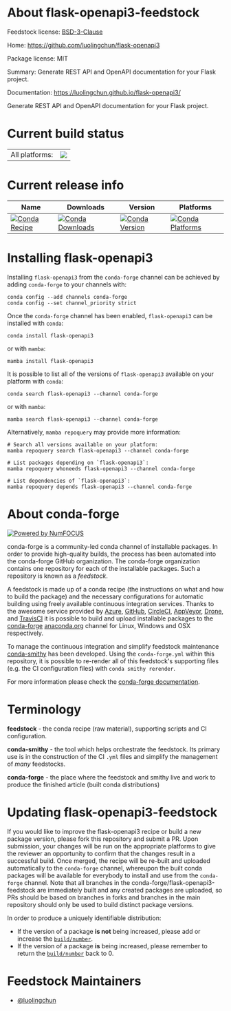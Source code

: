 About flask-openapi3-feedstock
==============================

Feedstock license: [BSD-3-Clause](https://github.com/conda-forge/flask-openapi3-feedstock/blob/main/LICENSE.txt)

Home: https://github.com/luolingchun/flask-openapi3

Package license: MIT

Summary: Generate REST API and OpenAPI documentation for your Flask project.

Documentation: https://luolingchun.github.io/flask-openapi3/

Generate REST API and OpenAPI documentation for your Flask project.

Current build status
====================


<table><tr><td>All platforms:</td>
    <td>
      <a href="https://dev.azure.com/conda-forge/feedstock-builds/_build/latest?definitionId=18136&branchName=main">
        <img src="https://dev.azure.com/conda-forge/feedstock-builds/_apis/build/status/flask-openapi3-feedstock?branchName=main">
      </a>
    </td>
  </tr>
</table>

Current release info
====================

| Name | Downloads | Version | Platforms |
| --- | --- | --- | --- |
| [![Conda Recipe](https://img.shields.io/badge/recipe-flask--openapi3-green.svg)](https://anaconda.org/conda-forge/flask-openapi3) | [![Conda Downloads](https://img.shields.io/conda/dn/conda-forge/flask-openapi3.svg)](https://anaconda.org/conda-forge/flask-openapi3) | [![Conda Version](https://img.shields.io/conda/vn/conda-forge/flask-openapi3.svg)](https://anaconda.org/conda-forge/flask-openapi3) | [![Conda Platforms](https://img.shields.io/conda/pn/conda-forge/flask-openapi3.svg)](https://anaconda.org/conda-forge/flask-openapi3) |

Installing flask-openapi3
=========================

Installing `flask-openapi3` from the `conda-forge` channel can be achieved by adding `conda-forge` to your channels with:

```
conda config --add channels conda-forge
conda config --set channel_priority strict
```

Once the `conda-forge` channel has been enabled, `flask-openapi3` can be installed with `conda`:

```
conda install flask-openapi3
```

or with `mamba`:

```
mamba install flask-openapi3
```

It is possible to list all of the versions of `flask-openapi3` available on your platform with `conda`:

```
conda search flask-openapi3 --channel conda-forge
```

or with `mamba`:

```
mamba search flask-openapi3 --channel conda-forge
```

Alternatively, `mamba repoquery` may provide more information:

```
# Search all versions available on your platform:
mamba repoquery search flask-openapi3 --channel conda-forge

# List packages depending on `flask-openapi3`:
mamba repoquery whoneeds flask-openapi3 --channel conda-forge

# List dependencies of `flask-openapi3`:
mamba repoquery depends flask-openapi3 --channel conda-forge
```


About conda-forge
=================

[![Powered by
NumFOCUS](https://img.shields.io/badge/powered%20by-NumFOCUS-orange.svg?style=flat&colorA=E1523D&colorB=007D8A)](https://numfocus.org)

conda-forge is a community-led conda channel of installable packages.
In order to provide high-quality builds, the process has been automated into the
conda-forge GitHub organization. The conda-forge organization contains one repository
for each of the installable packages. Such a repository is known as a *feedstock*.

A feedstock is made up of a conda recipe (the instructions on what and how to build
the package) and the necessary configurations for automatic building using freely
available continuous integration services. Thanks to the awesome service provided by
[Azure](https://azure.microsoft.com/en-us/services/devops/), [GitHub](https://github.com/),
[CircleCI](https://circleci.com/), [AppVeyor](https://www.appveyor.com/),
[Drone](https://cloud.drone.io/welcome), and [TravisCI](https://travis-ci.com/)
it is possible to build and upload installable packages to the
[conda-forge](https://anaconda.org/conda-forge) [anaconda.org](https://anaconda.org/)
channel for Linux, Windows and OSX respectively.

To manage the continuous integration and simplify feedstock maintenance
[conda-smithy](https://github.com/conda-forge/conda-smithy) has been developed.
Using the ``conda-forge.yml`` within this repository, it is possible to re-render all of
this feedstock's supporting files (e.g. the CI configuration files) with ``conda smithy rerender``.

For more information please check the [conda-forge documentation](https://conda-forge.org/docs/).

Terminology
===========

**feedstock** - the conda recipe (raw material), supporting scripts and CI configuration.

**conda-smithy** - the tool which helps orchestrate the feedstock.
                   Its primary use is in the construction of the CI ``.yml`` files
                   and simplify the management of *many* feedstocks.

**conda-forge** - the place where the feedstock and smithy live and work to
                  produce the finished article (built conda distributions)


Updating flask-openapi3-feedstock
=================================

If you would like to improve the flask-openapi3 recipe or build a new
package version, please fork this repository and submit a PR. Upon submission,
your changes will be run on the appropriate platforms to give the reviewer an
opportunity to confirm that the changes result in a successful build. Once
merged, the recipe will be re-built and uploaded automatically to the
`conda-forge` channel, whereupon the built conda packages will be available for
everybody to install and use from the `conda-forge` channel.
Note that all branches in the conda-forge/flask-openapi3-feedstock are
immediately built and any created packages are uploaded, so PRs should be based
on branches in forks and branches in the main repository should only be used to
build distinct package versions.

In order to produce a uniquely identifiable distribution:
 * If the version of a package **is not** being increased, please add or increase
   the [``build/number``](https://docs.conda.io/projects/conda-build/en/latest/resources/define-metadata.html#build-number-and-string).
 * If the version of a package **is** being increased, please remember to return
   the [``build/number``](https://docs.conda.io/projects/conda-build/en/latest/resources/define-metadata.html#build-number-and-string)
   back to 0.

Feedstock Maintainers
=====================

* [@luolingchun](https://github.com/luolingchun/)

